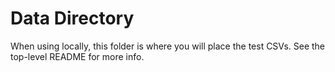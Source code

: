 # Data Directory

When using locally, this folder is where you will place the test CSVs. See the top-level README for more info.
